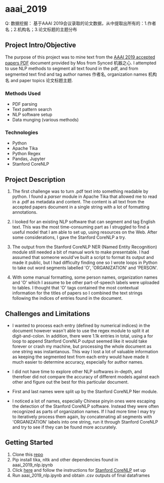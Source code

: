 # aaai_2019

Q:
数据挖掘： 基于AAAI 2019会议录取的论文数据，从中提取出所有的：1.作者名；2.机构名；3.论文标题的主题分布

## Project Intro/Objective
The purpose of this project was to mine text from the [AAAI 2019 accepted papers PDF](https://aaai.org/Conferences/AAAI-19/wp-content/uploads/2018/11/AAAI-19_Accepted_Papers.pdf) document provided by Mos from Synced 机器之心. I attempted to use NLP methods to segment all text found in the pdf, and from segmented text find and tag author names 作者名, organization names 机构名 and paper topics 论文标题主题.

### Methods Used
* PDF parsing
* Text pattern search
* NLP software setup
* Data munging (various methods)

### Technologies
* Python
* Apache Tika
* Python Regex
* Pandas, Jupyter
* Stanford CoreNLP

## Project Description

1. The first challenge was to turn .pdf text into something readable by python. I found a *parser* module in Apache Tika that allowed me to read in a .pdf as metadata and content. The content is all text from the accepted papers document in a single string with a lot of formatting annotations.

2. I looked for an existing NLP software that can segment and tag English text. This was the most time-consuming part as I struggled to find a useful model that I am able to set up, using resources on the Web. After some considerations, I gave the Stanford CoreNLP a try. 

3. The output from the Stanford CoreNLP NER (Named Entity Recognition) module still needed a bit of manual work to make presentable. I had assumed that someone would've built a script to format its output and made it public, but I had difficulty finding one so I wrote loops in Python to take out word segments labelled 'O', 'ORGANIZATION' and 'PERSON'.

4. With some manual formatting, some person names, organization names and 'O' which I assume to be other part-of-speech labels were uploaded to tables. I thought that 'O' tags contained the most contextual information for the titles of papers so I combined the text strings following the indices of entries found in the document.

## Challenges and Limitations

* I wanted to process each entry (defined by numerical indices) in the document however wasn't able to use the regex module to split it at digit-and-colon. In addition, there were 1.1k entries in total, using a for loop to append Stanford CoreNLP output seemed like it would take forever or crash my machine, but processing the whole document as one string was instantanous. This way I lost a lot of valuable information as keeping the segmented text from each entry would have made it much easier to determine accuracy, especially for author names.

* I did not have time to explore other NLP softwares in-depth, and therefoer did not compare the accuracy of different models against each other and figure out the best for this particular document. 

* First and last names were split up by the Stanford CoreNLP Ner module.

* I noticed a lot of names, especially Chinese pinyin ones were escaping the detection of the Stanford CoreNLP software. Instead they were often recognized as parts of organization names. If I had more time I may try to iteratively process them again, by concatenating all segments with 'ORGANIZATION' labels into one string, run it through Stanford CoreNLP and try to see if they can be found more accurately.

## Getting Started

1. Clone this [repo](https://github.com/jodiqiao/aaai_2019.git) 
2. Pip install tika, nltk and other dependencies found in aaai_2019_nlp.ipynb
3. Click [here](https://blog.manash.me/configuring-stanford-parser-and-stanford-ner-tagger-with-nltk-in-python-on-windows-f685483c374a) and follow the instructions for [Stanford CoreNLP](https://stanfordnlp.github.io/CoreNLP/download.html) set up
4. Run aaai_2019_nlp.ipynb and obtain .csv outputs of final dataframes

